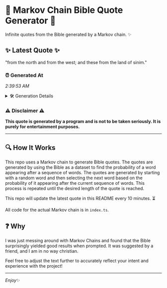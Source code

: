 # 📖 Markov Chain Bible Quote Generator 📖

Infinite quotes from the Bible generated by a Markov chain. ✨

## ✨ Latest Quote ✨
"from the north and from the west; and these from the land of sinim."

### ⏰ Generated At
*2:39:53 AM*

<details>
    <summary>🛠️ Generation Details</summary>
    <p>
        <strong>🌱 Seed:</strong> from<br>
        <strong>🔄 Iterations:</strong> 13<br>
        <strong>📜 Context History:</strong><br>[ from ]: the<br>[ from, the ]: north<br>[ from, the, north ]: and<br>[ from, the, north, and ]: from<br>[ from, the, north, and, from ]: the<br>[ from, the, north, and, from, the ]: west;<br>[ the, north, and, from, the, west; ]: and<br>[ north, and, from, the, west;, and ]: these<br>[ and, from, the, west;, and, these ]: from<br>[ from, the, west;, and, these, from ]: the<br>[ the, west;, and, these, from, the ]: land<br>[ west;, and, these, from, the, land ]: of<br>[ and, these, from, the, land, of ]: sinim.<br>
    </p>
</details>

### ⚠️ Disclaimer ⚠️
**This quote is generated by a program and is not to be taken seriously. It is purely for entertainment purposes.**

---

## 🔍 How It Works

This repo uses a Markov chain to generate Bible quotes. The quotes are generated by using the Bible as a dataset to find the probability of a word appearing after a sequence of words. The quotes are generated by starting with a random word and then selecting the next word based on the probability of it appearing after the current sequence of words. This process is repeated until the desired length of the quote is reached.

This repo will update the latest quote in this README every 10 minutes. ⏳

All code for the actual Markov chain is in `index.ts`.

## ❓ Why

I was just messing around with Markov Chains and found that the Bible surprisingly yielded good results when prompted. 
It was suggested by a friend, and I am in no way christian.

Feel free to adjust the text further to accurately reflect your intent and experience with the project!

---

*Enjoy*✨

